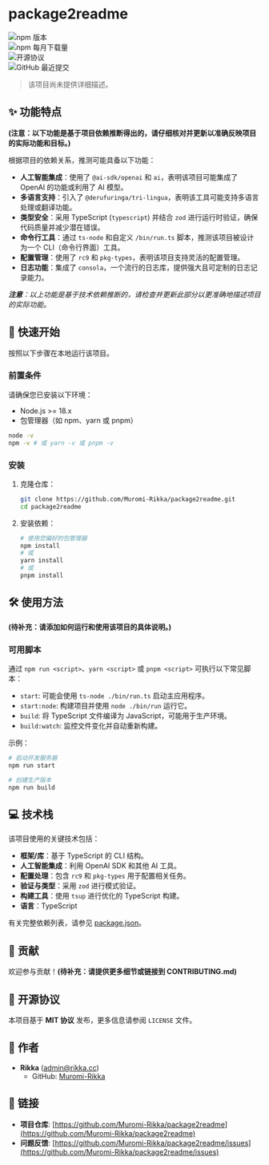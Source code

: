 # package2readme

![npm 版本](https://img.shields.io/npm/v/package2readme)  
![npm 每月下载量](https://img.shields.io/npm/dm/package2readme)  
![开源协议](https://img.shields.io/badge/license-MIT-green)  
![GitHub 最近提交](https://img.shields.io/github/last-commit/Muromi-Rikka/package2readme)

> 该项目尚未提供详细描述。

## ✨ 功能特点

**(注意：以下功能是基于项目依赖推断得出的，请仔细核对并更新以准确反映项目的实际功能和目标。)**

根据项目的依赖关系，推测可能具备以下功能：

* **人工智能集成**：使用了 `@ai-sdk/openai` 和 `ai`，表明该项目可能集成了 OpenAI 的功能或利用了 AI 模型。
* **多语言支持**：引入了 `@derufuringa/tri-lingua`，表明该工具可能支持多语言处理或翻译功能。
* **类型安全**：采用 TypeScript (`typescript`) 并结合 `zod` 进行运行时验证，确保代码质量并减少潜在错误。
* **命令行工具**：通过 `ts-node` 和自定义 `/bin/run.ts` 脚本，推测该项目被设计为一个 CLI（命令行界面）工具。
* **配置管理**：使用了 `rc9` 和 `pkg-types`，表明该项目支持灵活的配置管理。
* **日志功能**：集成了 `consola`，一个流行的日志库，提供强大且可定制的日志记录能力。

***注意**：以上功能是基于技术依赖推断的，请检查并更新此部分以更准确地描述项目的实际功能。*

## 🚀 快速开始

按照以下步骤在本地运行该项目。

### 前置条件

请确保您已安装以下环境：
* Node.js >= 18.x
* 包管理器（如 npm、yarn 或 pnpm）
```bash
node -v
npm -v # 或 yarn -v 或 pnpm -v
```

### 安装

1. 克隆仓库：
   ```bash
   git clone https://github.com/Muromi-Rikka/package2readme.git
   cd package2readme
   ```

2. 安装依赖：
   ```bash
   # 使用您偏好的包管理器
   npm install
   # 或
   yarn install
   # 或
   pnpm install
   ```

## 🛠️ 使用方法

**(待补充：请添加如何运行和使用该项目的具体说明。)**

### 可用脚本

通过 `npm run <script>`、`yarn <script>` 或 `pnpm <script>` 可执行以下常见脚本：

* `start`: 可能会使用 `ts-node ./bin/run.ts` 启动主应用程序。
* `start:node`: 构建项目并使用 `node ./bin/run` 运行它。
* `build`: 将 TypeScript 文件编译为 JavaScript，可能用于生产环境。
* `build:watch`: 监控文件变化并自动重新构建。

示例：
```bash
# 启动开发服务器
npm run start

# 创建生产版本
npm run build
```

## 💻 技术栈

该项目使用的关键技术包括：

* **框架/库**：基于 TypeScript 的 CLI 结构。
* **人工智能集成**：利用 OpenAI SDK 和其他 AI 工具。
* **配置处理**：包含 `rc9` 和 `pkg-types` 用于配置相关任务。
* **验证与类型**：采用 `zod` 进行模式验证。
* **构建工具**：使用 `tsup` 进行优化的 TypeScript 构建。
* **语言**：TypeScript

有关完整依赖列表，请参见 [package.json](package.json)。

## 🤝 贡献

欢迎参与贡献！**(待补充：请提供更多细节或链接到 CONTRIBUTING.md)**

## 📄 开源协议

本项目基于 **MIT 协议** 发布，更多信息请参阅 `LICENSE` 文件。

## 👤 作者

* **Rikka** (admin@rikka.cc)
  * GitHub: [Muromi-Rikka](https://github.com/Muromi-Rikka)

## 🔗 链接

* **项目仓库**: [https://github.com/Muromi-Rikka/package2readme](https://github.com/Muromi-Rikka/package2readme)
* **问题反馈**: [https://github.com/Muromi-Rikka/package2readme/issues](https://github.com/Muromi-Rikka/package2readme/issues)